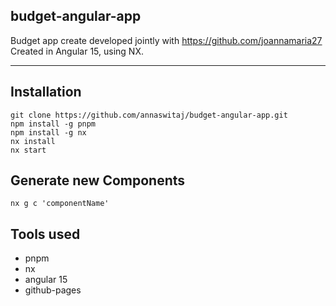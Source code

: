 ## budget-angular-app

Budget app create developed jointly with https://github.com/joannamaria27
Created in Angular 15, using NX.

---

## Installation

```plaintext
git clone https://github.com/annaswitaj/budget-angular-app.git
npm install -g pnpm
npm install -g nx
nx install
nx start
```

## Generate new Components

```plaintext
nx g c 'componentName'
```

## Tools used

- pnpm
- nx
- angular 15
- github-pages
